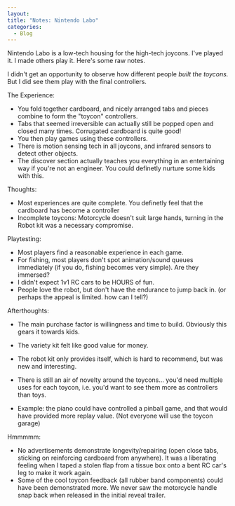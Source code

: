 ```yaml
--- 
layout:
title: "Notes: Nintendo Labo"
categories:
  - Blog
---
```


Nintendo Labo is a low-tech housing for the high-tech joycons.
I've played it. I made others play it. Here's some raw notes.

I didn't get an opportunity to observe how different people <i>built the toycons.</i> 
But I did see them play with the final controllers. 

The Experience:
 - You fold together cardboard, and nicely arranged tabs and pieces combine to form the "toycon" controllers.
 - Tabs that seemed irreversible can actually still be popped open and closed many times. Corrugated cardboard is quite good!
 - You then play games using these controllers.
 - There is motion sensing tech in all joycons, and infrared sensors to detect other objects.
 - The discover section actually teaches you everything in an entertaining way if you're not an engineer. You could definetly nurture some kids with this.

Thoughts:
 - Most experiences are quite complete. You definetly feel that the cardboard has become a controller
 - Incomplete toycons: Motorcycle doesn't suit large hands, turning in the Robot kit was a necessary compromise.

Playtesting:
 - Most players find a reasonable experience in each game. 
 - For fishing, most players don't spot animation/sound queues immediately (if you do, fishing becomes very simple). Are they immersed?
 - I didn't expect 1v1 RC cars to be HOURS of fun.
 - People love the robot, but don't have the endurance to jump back in. (or perhaps the appeal is limited. how can I tell?)
 
Afterthoughts:
 - The main purchase factor is willingness and time to build. Obviously this gears it towards kids.
 - The variety kit felt like good value for money. 
 - The robot kit only provides itself, which is hard to recommend, but was new and interesting.
 
 - There is still an air of novelty around the toycons... you'd need multiple uses for each toycon, i.e. you'd want to see them more as controllers than toys.
 - Example: the piano could have controlled a pinball game, and that would have provided more replay value. (Not everyone will use the toycon garage)
 
Hmmmmm:
 - No advertisements demonstrate longevity/repairing (open close tabs, sticking on reinforcing cardboard from anywhere).
 It was a liberating feeling when I taped a stolen flap from a tissue box onto a bent RC car's leg to make it work again. 
 - Some of the cool toycon feedback (all rubber band components) could have been demonstrated more. We never saw the motorcycle handle snap back when released in the initial reveal trailer.
 
